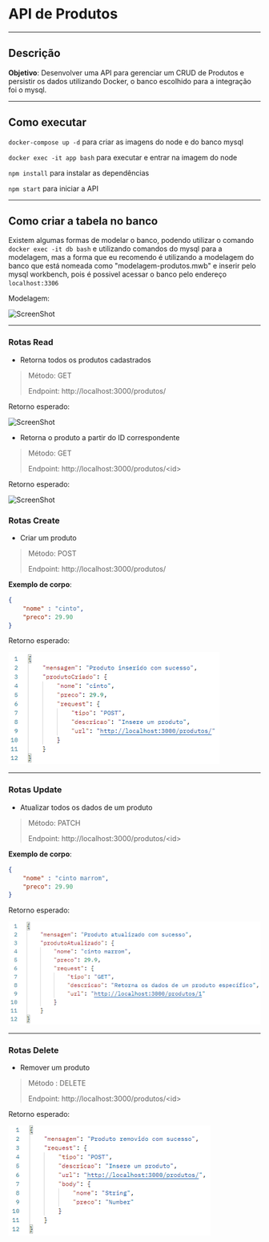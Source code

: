 # API de Produtos
----

## Descrição

**Objetivo**: Desenvolver uma API para gerenciar um CRUD de Produtos e persistir os dados utilizando Docker, o banco escolhido para a integração foi o mysql.

----

## Como executar

```docker-compose up -d``` para criar as imagens do node e do banco mysql

```docker exec -it app bash``` para executar e entrar na imagem do node

```npm install``` para instalar as dependências

```npm start``` para iniciar a API

----

## Como criar a tabela no banco

Existem algumas formas de modelar o banco, podendo utilizar o comando ```docker exec -it db bash``` e utilizando comandos do mysql para a modelagem, mas a forma que eu recomendo é utilizando a modelagem do banco que está nomeada como "modelagem-produtos.mwb" e inserir pelo mysql workbench, pois é possivel acessar o banco pelo endereço ```localhost:3306```

Modelagem:

![ScreenShot](https://github.com/LuizSergioAR/API_produtos/blob/main/imagens/banco.png)

----

### Rotas Read

- Retorna todos os produtos cadastrados

> Método: GET
>
> Endpoint: http://localhost:3000/produtos/

Retorno esperado:

![ScreenShot](https://github.com/LuizSergioAR/API_produtos/blob/main/imagens/Retorno_get_todos.png)

- Retorna o produto a partir do ID correspondente

> Método: GET
>
> Endpoint: http://localhost:3000/produtos/<id\> 

Retorno esperado:

![ScreenShot](https://github.com/LuizSergioAR/API_produtos/blob/main/imagens/Retorno_get_um.png)
 
### Rotas Create

- Criar um produto
 
> Método: POST
> 
> Endpoint: http://localhost:3000/produtos/
 
__Exemplo de corpo__:

```json
{
    "nome" : "cinto",
    "preco": 29.90
}
```

Retorno esperado:

![ScreenShot](https://github.com/LuizSergioAR/API_produtos/blob/main/imagens/Retorno_post.png)

----

### Rotas Update
 
- Atualizar todos os dados de um produto
 
> Método: PATCH
> 
> Endpoint: http://localhost:3000/produtos/<id\> 
 
__Exemplo de corpo__:

```json
{
    "nome" : "cinto marrom",
    "preco": 29.90
}
```

Retorno esperado:

![ScreenShot](https://github.com/LuizSergioAR/API_produtos/blob/main/imagens/Retorno_patch.png)
 
----
 
### Rotas Delete
 
- Remover um produto
 
> Método : DELETE
> 
> Endpoint: http://localhost:3000/produtos/<id\>

Retorno esperado:

![ScreenShot](https://github.com/LuizSergioAR/API_produtos/blob/main/imagens/Retorno_delete.png)

